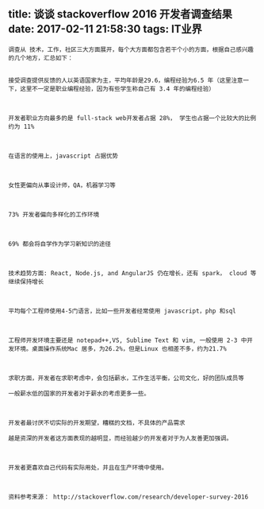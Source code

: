 title: 谈谈 stackoverflow 2016 开发者调查结果
date: 2017-02-11 21:58:30
tags: IT业界
---


	调查从 技术，工作，社区三大方面展开，每个大方面都包含若干个小的方面，根据自己感兴趣的几个地方，汇总如下：


	接受调查提供反馈的人以英语国家为主，平均年龄是29.6，编程经验为6.5 年（这里注意一下，这里不一定是职业编程经验，因为有些学生称自己有 3.4 年的编程经验）

	 

	开发者职业方向最多的是 full-stack web开发者占据 28%， 学生也占据一个比较大的比例约为 11%

	

	在语言的使用上，javascript 占据优势

	

	女性更偏向从事设计师，QA，机器学习等

	

	73% 开发者偏向多样化的工作环境

	

	69% 都会将自学作为学习新知识的途径

	

	技术趋势方面: React, Node.js, and AngularJS 仍在增长，还有 spark， cloud 等继续保持增长

	

	平均每个工程师使用4-5门语言，比如一些开发者经常使用 javascript，php 和sql

	

	工程师开发环境主要还是 notepad++,VS, Sublime Text 和 vim, 一般使用 2-3 中开发环境。桌面操作系统Mac 居多，为26.2%，但是Linux 也相差不多，约为21.7%

	

	求职方面，开发者在求职考虑中，会包括薪水，工作生活平衡，公司文化，好的团队成员等

	一般薪水低的国家的开发者对于薪水的考虑更多一些。

	

	开发者最讨厌不切实际的开发期望，糟糕的文档，不具体的产品需求

	越是资深的开发者这方面表现的越明显，而经验越少的开发者对于为人友善更加强调。

	

	开发者更喜欢自己代码有实际用处，并且在生产环境中使用。

	

	资料参考来源： http://stackoverflow.com/research/developer-survey-2016
